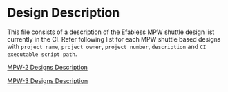 # Design Description

This file consists of a description of the Efabless MPW shuttle design
list currently in the CI. Refer following list for each MPW shuttle
based designs with `project name`, `project owner`, `project number`,
`description` and `CI executable script path`.

[MPW-2 Designs Description](./MPW-2_Design_List.md)

[MPW-3 Designs Description](./MPW-3_Design_List.md)
